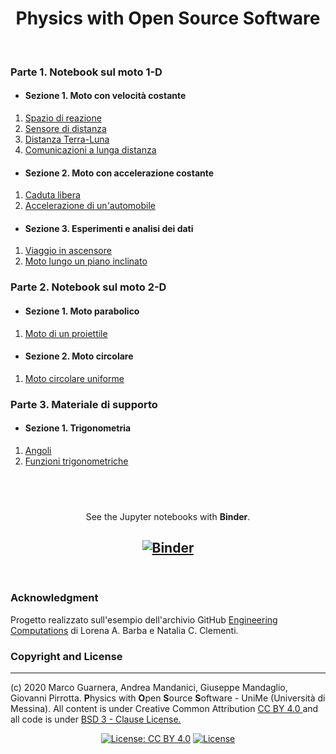 <div align = "center">

# Physics with Open Source Software

</div>

&nbsp;

### Parte 1. Notebook sul moto 1-D

* #### Sezione 1. Moto con velocità costante

1. [Spazio di reazione](https://nbviewer.jupyter.org/github/Darkaquon/Physics-with-Open-Source-Software/blob/master/Notebook/Spazio_di_reazione.ipynb)
2. [Sensore di distanza](https://nbviewer.jupyter.org/github/Darkaquon/Physics-with-Open-Source-Software/blob/master/Notebook/Sensore_di_distanza.ipynb)
3. [Distanza Terra-Luna](https://nbviewer.jupyter.org/github/Darkaquon/Physics-with-Open-Source-Software/blob/master/Notebook/Distanza_Terra_Luna.ipynb)
4. [Comunicazioni a lunga distanza](https://nbviewer.jupyter.org/github/Darkaquon/Physics-with-Open-Source-Software/blob/master/Notebook/Comunicazioni_a_lunga_distanza.ipynb)

* #### Sezione 2. Moto con accelerazione costante

1. [Caduta libera](https://nbviewer.jupyter.org/github/Darkaquon/Physics-with-Open-Source-Software/blob/master/Notebook/Caduta_libera.ipynb)
2. [Accelerazione di un'automobile](https://nbviewer.jupyter.org/github/Darkaquon/Physics-with-Open-Source-Software/blob/master/Notebook/Accelerazione_automobile.ipynb)

* #### Sezione 3. Esperimenti e analisi dei dati

1. [Viaggio in ascensore](https://nbviewer.jupyter.org/github/Darkaquon/Physics-with-Open-Source-Software/blob/master/Notebook/Viaggio_in_ascensore.ipynb)
2. [Moto lungo un piano inclinato](https://nbviewer.jupyter.org/github/Darkaquon/Physics-with-Open-Source-Software/blob/master/Notebook/Piano_inclinato.ipynb)

### Parte 2. Notebook sul moto 2-D

* #### Sezione 1. Moto parabolico

1. [Moto di un proiettile](https://nbviewer.jupyter.org/github/Darkaquon/Physics-with-Open-Source-Software/blob/master/Notebook/Moto_proiettile.ipynb)

* #### Sezione 2. Moto circolare

1. [Moto circolare uniforme](https://nbviewer.jupyter.org/github/Darkaquon/Physics-with-Open-Source-Software/blob/master/Notebook/Moto_circolare_uniforme.ipynb)

### Parte 3. Materiale di supporto

* #### Sezione 1. Trigonometria

1. [Angoli](https://nbviewer.jupyter.org/github/Darkaquon/Physics-with-Open-Source-Software/blob/master/Notebook/Angoli.ipynb)
2. [Funzioni trigonometriche](https://nbviewer.jupyter.org/github/Darkaquon/Physics-with-Open-Source-Software/blob/master/Notebook/Funzioni.ipynb)

&nbsp;
-------------------------

<div align = "center">

See the Jupyter notebooks with **Binder**.

[![Binder](https://mybinder.org/badge_logo.svg)](https://mybinder.org/v2/gh/Darkaquon/Physics-with-Open-Source-Software/master)
-------------------------

</div>

&nbsp;

### Acknowledgment

Progetto realizzato sull'esempio dell'archivio GitHub [Engineering Computations](https://github.com/engineersCode/EngComp) di Lorena A. Barba e Natalia C. Clementi.

### Copyright and License
-------------------------
(c) 2020 Marco Guarnera, Andrea Mandanici, Giuseppe Mandaglio, Giovanni Pirrotta. **P**hysics with **O**pen **S**ource **S**oftware - UniMe (Università di Messina). All content is under Creative Common Attribution <a rel="license" href="https://creativecommons.org/licenses/by/4.0"> CC BY 4.0 </a> and all code is under [BSD 3 - Clause License.](https://opensource.org/licenses/BSD-3-Clause)

<div align = "center">

[![License: CC BY 4.0](https://img.shields.io/badge/License-CC%20BY%204.0-lightgrey.svg)](https://creativecommons.org/licenses/by/4.0/)
[![License](https://img.shields.io/badge/License-BSD%203--Clause-blue.svg)](https://opensource.org/licenses/BSD-3-Clause)

</div>
